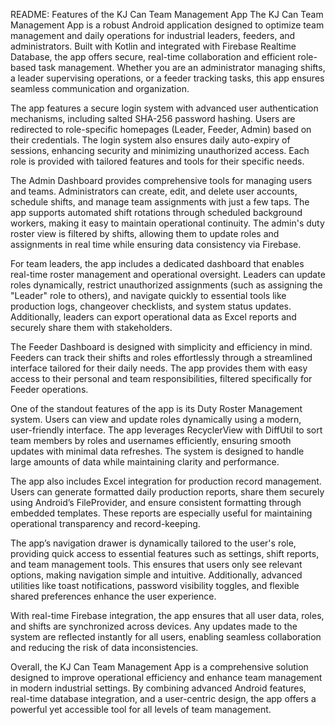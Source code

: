 README: Features of the KJ Can Team Management App
The KJ Can Team Management App is a robust Android application designed to optimize team management and daily operations for industrial leaders, feeders, and administrators. Built with Kotlin and integrated with Firebase Realtime Database, the app offers secure, real-time collaboration and efficient role-based task management. Whether you are an administrator managing shifts, a leader supervising operations, or a feeder tracking tasks, this app ensures seamless communication and organization.

The app features a secure login system with advanced user authentication mechanisms, including salted SHA-256 password hashing. Users are redirected to role-specific homepages (Leader, Feeder, Admin) based on their credentials. The login system also ensures daily auto-expiry of sessions, enhancing security and minimizing unauthorized access. Each role is provided with tailored features and tools for their specific needs.

The Admin Dashboard provides comprehensive tools for managing users and teams. Administrators can create, edit, and delete user accounts, schedule shifts, and manage team assignments with just a few taps. The app supports automated shift rotations through scheduled background workers, making it easy to maintain operational continuity. The admin's duty roster view is filtered by shifts, allowing them to update roles and assignments in real time while ensuring data consistency via Firebase.

For team leaders, the app includes a dedicated dashboard that enables real-time roster management and operational oversight. Leaders can update roles dynamically, restrict unauthorized assignments (such as assigning the "Leader" role to others), and navigate quickly to essential tools like production logs, changeover checklists, and system status updates. Additionally, leaders can export operational data as Excel reports and securely share them with stakeholders.

The Feeder Dashboard is designed with simplicity and efficiency in mind. Feeders can track their shifts and roles effortlessly through a streamlined interface tailored for their daily needs. The app provides them with easy access to their personal and team responsibilities, filtered specifically for Feeder operations.

One of the standout features of the app is its Duty Roster Management system. Users can view and update roles dynamically using a modern, user-friendly interface. The app leverages RecyclerView with DiffUtil to sort team members by roles and usernames efficiently, ensuring smooth updates with minimal data refreshes. The system is designed to handle large amounts of data while maintaining clarity and performance.

The app also includes Excel integration for production record management. Users can generate formatted daily production reports, share them securely using Android’s FileProvider, and ensure consistent formatting through embedded templates. These reports are especially useful for maintaining operational transparency and record-keeping.

The app’s navigation drawer is dynamically tailored to the user's role, providing quick access to essential features such as settings, shift reports, and team management tools. This ensures that users only see relevant options, making navigation simple and intuitive. Additionally, advanced utilities like toast notifications, password visibility toggles, and flexible shared preferences enhance the user experience.

With real-time Firebase integration, the app ensures that all user data, roles, and shifts are synchronized across devices. Any updates made to the system are reflected instantly for all users, enabling seamless collaboration and reducing the risk of data inconsistencies.

Overall, the KJ Can Team Management App is a comprehensive solution designed to improve operational efficiency and enhance team management in modern industrial settings. By combining advanced Android features, real-time database integration, and a user-centric design, the app offers a powerful yet accessible tool for all levels of team management.
